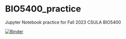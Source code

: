 # BIO5400_practice
Jupyter Notebook practice for Fall 2023 CSULA BIO5400 

[![Binder](https://mybinder.org/badge_logo.svg)](https://mybinder.org/v2/gh/bassiousmaximus/BIO5400_practice/master?labpath=BIO5400_Py_Intro.ipynb)
